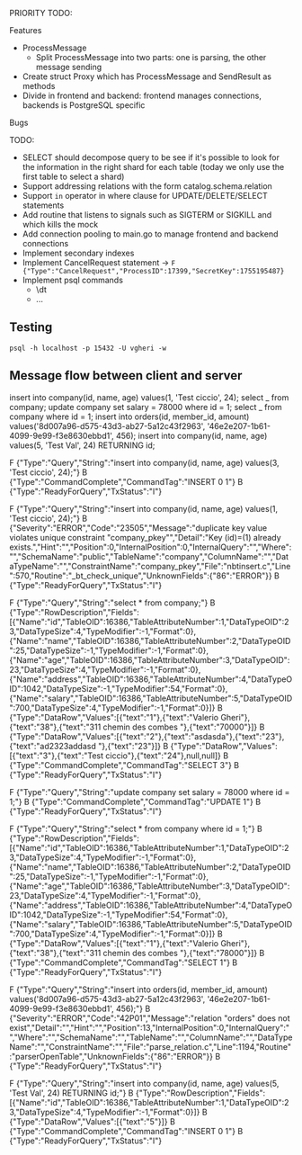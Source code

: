 PRIORITY TODO:

Features

- ProcessMessage
  - Split ProcessMessage into two parts: one is parsing, the other message sending
- Create struct Proxy which has ProcessMessage and SendResult as methods
- Divide in frontend and backend: frontend manages connections, backends is PostgreSQL specific

Bugs

TODO:

- SELECT should decompose query to be see if it's possible to look for the information in the right shard for each table (today we only use the first table to select a shard)
- Support addressing relations with the form catalog.schema.relation
- Support `in` operator in where clause for UPDATE/DELETE/SELECT statements
- Add routine that listens to signals such as SIGTERM or SIGKILL and which kills the mock
- Add connection pooling to main.go to manage frontend and backend connections
- Implement secondary indexes
- Implement CancelRequest statement -> `F {"Type":"CancelRequest","ProcessID":17399,"SecretKey":1755195487}`
- Implement psql commands
  - \dt
  - ...

## Testing

`psql -h localhost -p 15432 -U vgheri -w`

## Message flow between client and server

insert into company(id, name, age) values(1, 'Test ciccio', 24);
select _ from company;
update company set salary = 78000 where id = 1;
select _ from company where id = 1;
insert into orders(id, member_id, amount) values('8d007a96-d575-43d3-ab27-5a12c43f2963', '46e2e207-1b61-4099-9e99-f3e8630ebbd1', 456);
insert into company(id, name, age) values(5, 'Test Val', 24) RETURNING id;

F {"Type":"Query","String":"insert into company(id, name, age) values(3, 'Test ciccio', 24);"}
B {"Type":"CommandComplete","CommandTag":"INSERT 0 1"}
B {"Type":"ReadyForQuery","TxStatus":"I"}

F {"Type":"Query","String":"insert into company(id, name, age) values(1, 'Test ciccio', 24);"}
B {"Severity":"ERROR","Code":"23505","Message":"duplicate key value violates unique constraint \"company_pkey\"","Detail":"Key (id)=(1) already exists.","Hint":"","Position":0,"InternalPosition":0,"InternalQuery":"","Where":"","SchemaName":"public","TableName":"company","ColumnName":"","DataTypeName":"","ConstraintName":"company_pkey","File":"nbtinsert.c","Line":570,"Routine":"\_bt_check_unique","UnknownFields":{"86":"ERROR"}}
B {"Type":"ReadyForQuery","TxStatus":"I"}

F {"Type":"Query","String":"select \* from company;"}
B {"Type":"RowDescription","Fields":[{"Name":"id","TableOID":16386,"TableAttributeNumber":1,"DataTypeOID":23,"DataTypeSize":4,"TypeModifier":-1,"Format":0},{"Name":"name","TableOID":16386,"TableAttributeNumber":2,"DataTypeOID":25,"DataTypeSize":-1,"TypeModifier":-1,"Format":0},{"Name":"age","TableOID":16386,"TableAttributeNumber":3,"DataTypeOID":23,"DataTypeSize":4,"TypeModifier":-1,"Format":0},{"Name":"address","TableOID":16386,"TableAttributeNumber":4,"DataTypeOID":1042,"DataTypeSize":-1,"TypeModifier":54,"Format":0},{"Name":"salary","TableOID":16386,"TableAttributeNumber":5,"DataTypeOID":700,"DataTypeSize":4,"TypeModifier":-1,"Format":0}]}
B {"Type":"DataRow","Values":[{"text":"1"},{"text":"Valerio Gheri"},{"text":"38"},{"text":"311 chemin des combes "},{"text":"70000"}]}
B {"Type":"DataRow","Values":[{"text":"2"},{"text":"asdasda"},{"text":"23"},{"text":"ad2323addasd "},{"text":"23"}]}
B {"Type":"DataRow","Values":[{"text":"3"},{"text":"Test ciccio"},{"text":"24"},null,null]}
B {"Type":"CommandComplete","CommandTag":"SELECT 3"}
B {"Type":"ReadyForQuery","TxStatus":"I"}

F {"Type":"Query","String":"update company set salary = 78000 where id = 1;"}
B {"Type":"CommandComplete","CommandTag":"UPDATE 1"}
B {"Type":"ReadyForQuery","TxStatus":"I"}

F {"Type":"Query","String":"select \* from company where id = 1;"}
B {"Type":"RowDescription","Fields":[{"Name":"id","TableOID":16386,"TableAttributeNumber":1,"DataTypeOID":23,"DataTypeSize":4,"TypeModifier":-1,"Format":0},{"Name":"name","TableOID":16386,"TableAttributeNumber":2,"DataTypeOID":25,"DataTypeSize":-1,"TypeModifier":-1,"Format":0},{"Name":"age","TableOID":16386,"TableAttributeNumber":3,"DataTypeOID":23,"DataTypeSize":4,"TypeModifier":-1,"Format":0},{"Name":"address","TableOID":16386,"TableAttributeNumber":4,"DataTypeOID":1042,"DataTypeSize":-1,"TypeModifier":54,"Format":0},{"Name":"salary","TableOID":16386,"TableAttributeNumber":5,"DataTypeOID":700,"DataTypeSize":4,"TypeModifier":-1,"Format":0}]}
B {"Type":"DataRow","Values":[{"text":"1"},{"text":"Valerio Gheri"},{"text":"38"},{"text":"311 chemin des combes "},{"text":"78000"}]}
B {"Type":"CommandComplete","CommandTag":"SELECT 1"}
B {"Type":"ReadyForQuery","TxStatus":"I"}

F {"Type":"Query","String":"insert into orders(id, member_id, amount) values('8d007a96-d575-43d3-ab27-5a12c43f2963', '46e2e207-1b61-4099-9e99-f3e8630ebbd1', 456);"}
B {"Severity":"ERROR","Code":"42P01","Message":"relation \"orders\" does not exist","Detail":"","Hint":"","Position":13,"InternalPosition":0,"InternalQuery":"","Where":"","SchemaName":"","TableName":"","ColumnName":"","DataTypeName":"","ConstraintName":"","File":"parse_relation.c","Line":1194,"Routine":"parserOpenTable","UnknownFields":{"86":"ERROR"}}
B {"Type":"ReadyForQuery","TxStatus":"I"}

F {"Type":"Query","String":"insert into company(id, name, age) values(5, 'Test Val', 24) RETURNING id;"}
B {"Type":"RowDescription","Fields":[{"Name":"id","TableOID":16386,"TableAttributeNumber":1,"DataTypeOID":23,"DataTypeSize":4,"TypeModifier":-1,"Format":0}]}
B {"Type":"DataRow","Values":[{"text":"5"}]}
B {"Type":"CommandComplete","CommandTag":"INSERT 0 1"}
B {"Type":"ReadyForQuery","TxStatus":"I"}
